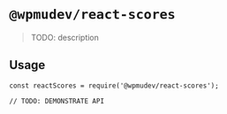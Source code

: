 # `@wpmudev/react-scores`

> TODO: description

## Usage

```
const reactScores = require('@wpmudev/react-scores');

// TODO: DEMONSTRATE API
```
